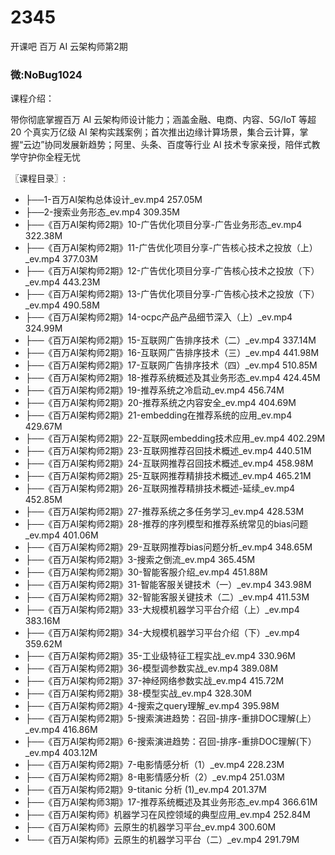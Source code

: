 # 2345
开课吧 百万 AI 云架构师第2期
### 微:NoBug1024 


课程介绍：

带你彻底掌握百万 AI 云架构师设计能力；涵盖金融、电商、内容、5G/IoT 等超 20 个真实万亿级 AI 架构实践案例；首次推出边缘计算场景，集合云计算，掌握“云边”协同发展新趋势；阿里、头条、百度等行业 AI 技术专家亲授，陪伴式教学守护你全程无忧

〖课程目录〗:

- ├──1-百万AI架构总体设计_ev.mp4  257.05M
- ├──2-搜索业务形态_ev.mp4  309.35M
- ├──《百万AI架构师2期》10-广告优化项目分享-广告业务形态_ev.mp4  322.38M
- ├──《百万AI架构师2期》11-广告优化项目分享-广告核心技术之投放（上）_ev.mp4  377.03M
- ├──《百万AI架构师2期》12-广告优化项目分享-广告核心技术之投放（下）_ev.mp4  443.23M
- ├──《百万AI架构师2期》13-广告优化项目分享-广告核心技术之投放（下）_ev.mp4  490.58M
- ├──《百万AI架构师2期》14-ocpc产品产品细节深入（上）_ev.mp4  324.99M
- ├──《百万AI架构师2期》15-互联网广告排序技术（二）_ev.mp4  337.14M
- ├──《百万AI架构师2期》16-互联网广告排序技术（三）_ev.mp4  441.98M
- ├──《百万AI架构师2期》17-互联网广告排序技术（四）_ev.mp4  510.85M
- ├──《百万AI架构师2期》18-推荐系统概述及其业务形态_ev.mp4  424.45M
- ├──《百万AI架构师2期》19-推荐系统之冷启动_ev.mp4  456.74M
- ├──《百万AI架构师2期》20-推荐系统之内容安全_ev.mp4  404.69M
- ├──《百万AI架构师2期》21-embedding在推荐系统的应用_ev.mp4  429.67M
- ├──《百万AI架构师2期》22-互联网embedding技术应用_ev.mp4  402.29M
- ├──《百万AI架构师2期》23-互联网推荐召回技术概述_ev.mp4  440.51M
- ├──《百万AI架构师2期》24-互联网推荐召回技术概述_ev.mp4  458.98M
- ├──《百万AI架构师2期》25-互联网推荐精排技术概述_ev.mp4  465.21M
- ├──《百万AI架构师2期》26-互联网推荐精排技术概述-延续_ev.mp4  452.85M
- ├──《百万AI架构师2期》27-推荐系统之多任务学习_ev.mp4  428.53M
- ├──《百万AI架构师2期》28-推荐的序列模型和推荐系统常见的bias问题_ev.mp4  401.06M
- ├──《百万AI架构师2期》29-互联网推荐bias问题分析_ev.mp4  348.65M
- ├──《百万AI架构师2期》3-搜索之倒流_ev.mp4  365.45M
- ├──《百万AI架构师2期》30-智能客服介绍_ev.mp4  451.88M
- ├──《百万AI架构师2期》31-智能客服关键技术（一）_ev.mp4  343.98M
- ├──《百万AI架构师2期》32-智能客服关键技术（二）_ev.mp4  411.53M
- ├──《百万AI架构师2期》33-大规模机器学习平台介绍（上）_ev.mp4  383.16M
- ├──《百万AI架构师2期》34-大规模机器学习平台介绍（下）_ev.mp4  359.62M
- ├──《百万AI架构师2期》35-工业级特征工程实战_ev.mp4  330.96M
- ├──《百万AI架构师2期》36-模型调参数实战_ev.mp4  389.08M
- ├──《百万AI架构师2期》37-神经网络参数实战_ev.mp4  415.72M
- ├──《百万AI架构师2期》38-模型实战_ev.mp4  328.30M
- ├──《百万AI架构师2期》4-搜索之query理解_ev.mp4  395.98M
- ├──《百万AI架构师2期》5-搜索演进趋势：召回-排序-重排DOC理解(上）_ev.mp4  416.86M
- ├──《百万AI架构师2期》6-搜索演进趋势：召回-排序-重排DOC理解(下）_ev.mp4  403.12M
- ├──《百万AI架构师2期》7-电影情感分析（1）_ev.mp4  228.23M
- ├──《百万AI架构师2期》8-电影情感分析（2）_ev.mp4  251.03M
- ├──《百万AI架构师2期》9-titanic 分析 (1)_ev.mp4  201.37M
- ├──《百万AI架构师3期》17-推荐系统概述及其业务形态_ev.mp4  366.61M
- ├──《百万AI架构师》机器学习在风控领域的典型应用_ev.mp4  252.84M
- ├──《百万AI架构师》云原生的机器学习平台_ev.mp4  300.60M
- └──《百万AI架构师》云原生的机器学习平台（二）_ev.mp4  291.79M

